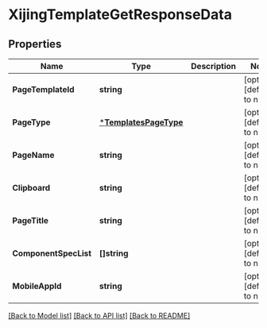 # XijingTemplateGetResponseData

## Properties
Name | Type | Description | Notes
------------ | ------------- | ------------- | -------------
**PageTemplateId** | **string** |  | [optional] [default to null]
**PageType** | [***TemplatesPageType**](TemplatesPageType.md) |  | [optional] [default to null]
**PageName** | **string** |  | [optional] [default to null]
**Clipboard** | **string** |  | [optional] [default to null]
**PageTitle** | **string** |  | [optional] [default to null]
**ComponentSpecList** | **[]string** |  | [optional] [default to null]
**MobileAppId** | **string** |  | [optional] [default to null]

[[Back to Model list]](../README.md#documentation-for-models) [[Back to API list]](../README.md#documentation-for-api-endpoints) [[Back to README]](../README.md)


